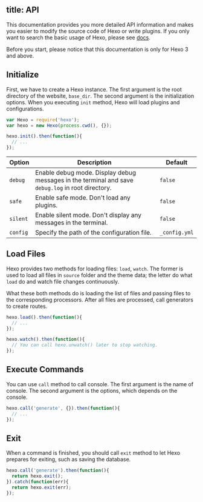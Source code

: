 title: API
---
This documentation provides you more detailed API information and makes you easier to modify the source code of Hexo or write plugins. If you only want to search the basic usage of Hexo, please see [docs](../docs).

Before you start, please notice that this documentation is only for Hexo 3 and above.

## Initialize

First, we have to create a Hexo instance. The first argument is the root directory of the website, `base_dir`. The second argument is the initialization options. When you executing `init` method, Hexo will load plugins and configurations.

``` js
var Hexo = require('hexo');
var hexo = new Hexo(process.cwd(), {});

hexo.init().then(function(){
  // ...
});
```

Option | Description | Default
--- | --- | ---
`debug` | Enable debug mode. Display debug messages in the terminal and save `debug.log` in root directory. | `false`
`safe` | Enable safe mode. Don't load any plugins. | `false`
`silent` | Enable silent mode. Don't display any messages in the terminal. | `false`
`config` | Specify the path of the configuration file. | `_config.yml`

## Load Files

Hexo provides two methods for loading files: `load`, `watch`. The former is used to load all files in `source` folder and the theme data; the letter do what `load` do and watch file changes continuously.

What these both methods do is loading the list of files and passing files to the corresponding processors. After all files are processed, call generators to create routes.

``` js
hexo.load().then(function(){
  // ...
});

hexo.watch().then(function(){
  // You can call hexo.unwatch() later to stop watching.
});
```

## Execute Commands

You can use `call` method to call console. The first argument is the name of console. The second argument is the options, which depends on the console.

``` js
hexo.call('generate', {}).then(function(){
  // ...
});
```

## Exit

When a command is finished, you should call `exit` method to let Hexo prepares for exiting, such as saving the database.

``` js
hexo.call('generate').then(function(){
  return hexo.exit();
}).catch(function(err){
  return hexo.exit(err);
});
```